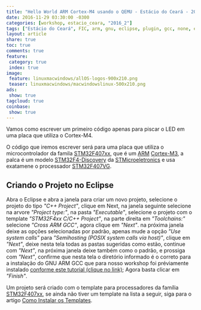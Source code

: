 ```yaml
---
title: "Hello World ARM Cortex-M4 usando o QEMU - Estácio do Ceará - 2016_2"
date: 2016-11-29 03:30:00 -0300
categories: [workshop, estacio_ceara, "2016_2"]
tags: ["Estácio do Ceará", FIC, arm, gnu, eclipse, plugin, gcc, none, eabi, Workshop, programação, Hello World Cortex-M4, Hello World ARM]
layout: article
share: true
toc: true
comments: true
feature:
 category: true
 index: true
image:
 feature: linuxmacwindows/allOS-logos-900x210.png
 teaser: linuxmacwindows/macwindowslinux-500x210.png
ads: 
 show: true
tagcloud: true
coinbase:
 show: true
---
```


Vamos como escrever um primeiro código apenas para piscar o LED em uma placa que utiliza o Cortex-M4.

<!--more-->

O código que iremos escrever será para uma placa que utiliza o microcontrolador da famila [STM32F407xx](/arm/cortex-m3/stm/STM32F407XX), que é um [ARM](/arm) [Cortex-M3](/arm/cortex-m3), a palca é um modelo [STM32F4-Discovery](/arm/cortex-m4/stm/STM32F4-Discovery) da [STMicroeletronics](/arm/cortex-m4/STM/) e usa exatamene o processador [STM32F407VG](/arm/cortex-m3/stm/STM32F407XX/STM32F407VG).

## Criando o Projeto no Eclipse

Abra o Eclipse e abra a janela para criar um novo projeto, selecione o projeto do tipo _"C++ Project"_, clique em Next, na janela seguinte selecione na arvore _"Project type:"_,  na pasta _"Executable"_, selecione o projeto com o template _"STM32F4xx C/C++ Project"_, na parte direita em _"Toolchains:"_ selecione _"Cross ARM GCC"_, agora clique em *"Next"*. na próxima janela deixe as opções selecionadas por padrão, apenas mude a opção _"Use system calls"_ para _"Semihosting (POSIX system calls via host)"_, clique em *"Next"*, deixe nesta tela todas as pastas sugeridas como estão, continue com *"Next"*, na próxima janela deixe também como o padrão, e prossiga com *"Next"*, confirme que nesta tela o diretório informado é o correto para a instalação do GNU ARM GCC que para nosso workshop foi préviamente instalado [conforme este tutorial (clique no link)](workshop/estacio_ceara/2016_2/instalando_o-ambiente_base_ferramentas_e_preparando_o_ambiente_de_desenvolvimento_-_estacio_do_ceara/); Agora basta clicar em _"Finish"_.

Um projeto será criado com o template para processadores da família [STM32F407xx](/arm/cortex-m3/stm/STM32F407XX), se ainda não tiver um template na lista a seguir, siga para o artigo [Como Instalar os Templates](/workshop/estacio_ceara/2016_2/Como_Instalar_os_Templates_para_Nosso_Workshop/).

